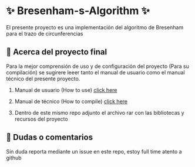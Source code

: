 # ✨ Bresenham-s-Algorithm  ✨

El presente proyecto es una implementación del algoritmo de Bresenham para el trazo de circunferencias 

## 🚀 Acerca del proyecto final

Para la mejor comprensión de uso y de configuración del proyecto (Para su compilación) se sugirere leeer tanto el manual de usuario como el manual técnico del presente proyecto.

1. Manual de usuario (How to use) [click here](https://github.com/aMurryFly/Bresenham-s-Algorithm/blob/main/How%20to%20use%20(Manual%20de%20usuario).pdf)

2. Manual de técnico (How to compile) [click here](https://github.com/aMurryFly/Bresenham-s-Algorithm/blob/main/How%20to%20compile%20(Manual%20T%C3%A9cnico).pdf)

3. Dentro de este mismo repo adjunto el archivo rar con las bibliotecas y recursos del proyecto

## 🤔 Dudas o comentarios

Sin duda reporta mediante un issue en este repo, estoy full time atento a github 

